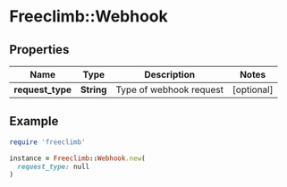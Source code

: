 # Freeclimb::Webhook

## Properties

| Name | Type | Description | Notes |
| ---- | ---- | ----------- | ----- |
| **request_type** | **String** | Type of webhook request | [optional] |

## Example

```ruby
require 'freeclimb'

instance = Freeclimb::Webhook.new(
  request_type: null
)
```

